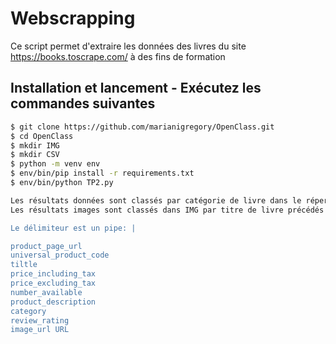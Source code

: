 # Webscrapping

Ce script permet d'extraire les données des livres du site https://books.toscrape.com/ 
à des fins de formation

## Installation et lancement - Exécutez les commandes suivantes

```bash
$ git clone https://github.com/marianigregory/OpenClass.git
$ cd OpenClass
$ mkdir IMG
$ mkdir CSV
$ python -m venv env
$ env/bin/pip install -r requirements.txt
$ env/bin/python TP2.py

Les résultats données sont classés par catégorie de livre dans le répertoire CSV: un fichier par catégorie.
Les résultats images sont classés dans IMG par titre de livre précédés d'un numero unique.

Le délimiteur est un pipe: |

product_page_url 
universal_product_code 
tiltle 
price_including_tax 
price_excluding_tax 
number_available 
product_description 
category 
review_rating 
image_url URL 
